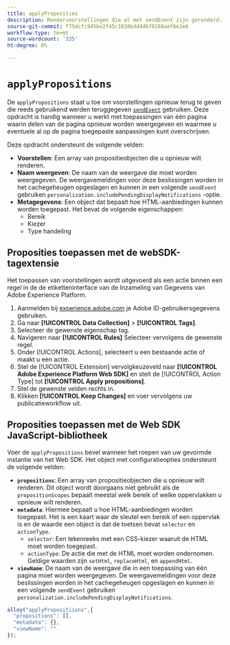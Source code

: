 ```yaml
---
title: applyProposities
description: Rendervoorstellingen die al met sendEvent zijn gerenderd.
source-git-commit: f75dcfc945be2f45c1638bdd4d670288aef6e1e6
workflow-type: tm+mt
source-wordcount: '335'
ht-degree: 0%

---
```



# `applyPropositions`

De `applyPropositions` staat u toe om voorstellingen opnieuw terug te geven die reeds gebruikend werden teruggegeven [`sendEvent`](sendevent/overview.md) gebruiken. Deze opdracht is handig wanneer u werkt met toepassingen van één pagina waarin delen van de pagina opnieuw worden weergegeven en waarmee u eventuele al op de pagina toegepaste aanpassingen kunt overschrijven.

Deze opdracht ondersteunt de volgende velden:

* **Voorstellen**: Een array van propositieobjecten die u opnieuw wilt renderen.
* **Naam weergeven**: De naam van de weergave die moet worden weergegeven. De weergavemeldingen voor deze beslissingen worden in het cachegeheugen opgeslagen en kunnen in een volgende `sendEvent` gebruiken `personalization.includePendingDisplayNotifications` -optie.
* **Metagegevens**: Een object dat bepaalt hoe HTML-aanbiedingen kunnen worden toegepast. Het bevat de volgende eigenschappen:
   * Bereik
   * Kiezer
   * Type handeling

## Proposities toepassen met de webSDK-tagextensie

Het toepassen van voorstellingen wordt uitgevoerd als een actie binnen een regel in de de etiketteninterface van de Inzameling van Gegevens van Adobe Experience Platform.

1. Aanmelden bij [experience.adobe.com](https://experience.adobe.com) je Adobe ID-gebruikersgegevens gebruiken.
1. Ga naar **[!UICONTROL Data Collection]** > **[!UICONTROL Tags]**.
1. Selecteer de gewenste eigenschap tag.
1. Navigeren naar **[!UICONTROL Rules]** Selecteer vervolgens de gewenste regel.
1. Onder [!UICONTROL Actions], selecteert u een bestaande actie of maakt u een actie.
1. Stel de [!UICONTROL Extension] vervolgkeuzeveld naar **[!UICONTROL Adobe Experience Platform Web SDK]** en stelt de [!UICONTROL Action Type] tot **[!UICONTROL Apply propositions]**.
1. Stel de gewenste velden rechts in.
1. Klikken **[!UICONTROL Keep Changes]** en voer vervolgens uw publicatieworkflow uit.

## Proposities toepassen met de Web SDK JavaScript-bibliotheek

Voer de `applyPropositions` bevel wanneer het roepen van uw gevormde instantie van het Web SDK. Het object met configuratieopties ondersteunt de volgende velden:

* **`propositions`**: Een array van propositieobjecten die u opnieuw wilt renderen. Dit object wordt doorgaans niet gebruikt als de `propositionScopes` bepaalt meestal welk bereik of welke oppervlakken u opnieuw wilt renderen.
* **`metadata`**: Hiermee bepaalt u hoe HTML-aanbiedingen worden toegepast. Het is een kaart waar de sleutel een bereik of een oppervlak is en de waarde een object is dat de toetsen bevat `selector` en `actionType`.
   * `selector`: Een tekenreeks met een CSS-kiezer waaruit de HTML moet worden toegepast.
   * `actionType`: De actie die met de HTML moet worden ondernomen. Geldige waarden zijn `setHtml`, `replaceHtml`, en `appendHtml`.
* **`viewName`**: De naam van de weergave die in een toepassing van één pagina moet worden weergegeven. De weergavemeldingen voor deze beslissingen worden in het cachegeheugen opgeslagen en kunnen in een volgende `sendEvent` gebruiken `personalization.includePendingDisplayNotifications`.

```js
alloy("applyPropositiions",{
  "propositions": [],
  "metadata": {},
  "viewName": ""
});
```
